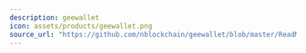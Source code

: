 ```yaml
---
description: geewallet
icon: assets/products/geewallet.png
source_url: "https://github.com/nblockchain/geewallet/blob/master/ReadMe.md"
--- 
```

